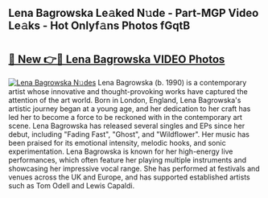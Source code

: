 ## Lena Bagrowska Le𝚊ked N𝚞de - Part-MGP Video Le𝚊ks - Hot Onlyf𝚊ns Photos fGqtB

# <h2><a href="http://ab99257.deff.icu/?id=Lena+Bagrowska">🔗 New 👉🔴 Lena Bagrowska VIDEO Photos</a></h2>

[![Lena Bagrowska N𝚞des](https://i.imgur.com/rIISA9y.gif)](http://ab99257.deff.icu/?id=Lena+Bagrowska)
Lena Bagrowska (b. 1990) is a contemporary artist whose innovative and thought-provoking works have captured the attention of the art world. Born in London, England, Lena Bagrowska's artistic journey began at a young age, and her dedication to her craft has led her to become a force to be reckoned with in the contemporary art scene. Lena Bagrowska has released several singles and EPs since her debut, including "Fading Fast", "Ghost", and "Wildflower". Her music has been praised for its emotional intensity, melodic hooks, and sonic experimentation. Lena Bagrowska is known for her high-energy live performances, which often feature her playing multiple instruments and showcasing her impressive vocal range. She has performed at festivals and venues across the UK and Europe, and has supported established artists such as Tom Odell and Lewis Capaldi.
